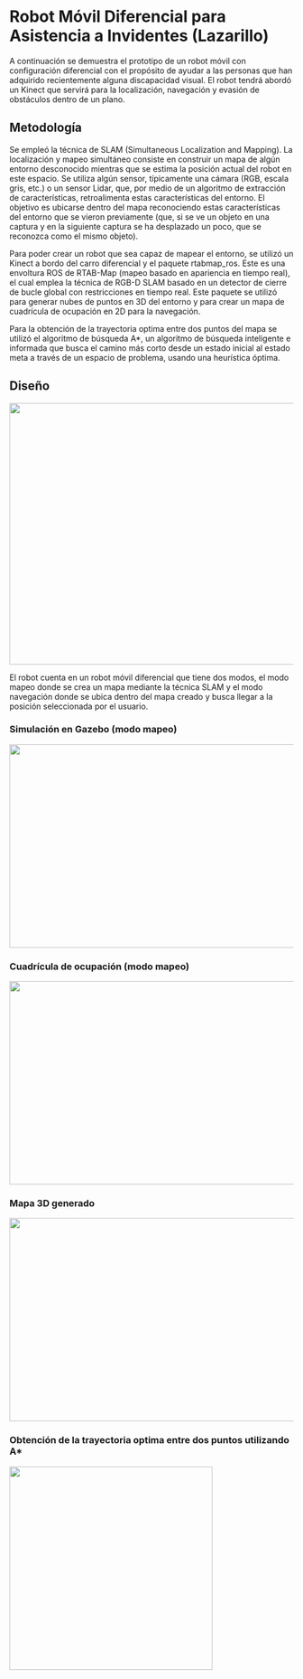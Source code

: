 # Robot Móvil Diferencial para Asistencia a Invidentes (Lazarillo)

A continuación se demuestra el prototipo de un robot móvil con configuración diferencial con el propósito de ayudar a las personas que han adquirido recientemente alguna discapacidad visual. El robot tendrá abordó un Kinect que servirá para la localización, navegación y evasión de obstáculos dentro de un plano.

## Metodología

Se empleó la técnica de SLAM (Simultaneous Localization and Mapping). La localización y mapeo simultáneo consiste en construir un mapa de algún entorno desconocido mientras que se estima la posición actual del robot en este espacio. Se utiliza algún sensor, típicamente una cámara (RGB, escala gris, etc.) o un sensor Lidar, que, por medio de un algoritmo de extracción de características, retroalimenta estas características del entorno. El objetivo es ubicarse dentro del mapa reconociendo estas características del entorno que se vieron previamente (que, si se ve un objeto en una captura y en la siguiente captura se ha desplazado un poco, que se reconozca como el mismo objeto).

Para poder crear un robot que sea capaz de mapear el entorno, se utilizó un Kinect a bordo del carro diferencial y el paquete rtabmap_ros. Este es una envoltura ROS de RTAB-Map (mapeo basado en apariencia en tiempo real), el cual emplea la técnica de RGB-D SLAM basado en un detector de cierre de bucle global con restricciones en tiempo real. Este paquete se utilizó para generar nubes de puntos en 3D del entorno y para crear un mapa de cuadrícula de ocupación en 2D para la navegación. 

Para la obtención de la trayectoria optima entre dos puntos del mapa se utilizó el algoritmo de búsqueda A*, un algoritmo de búsqueda inteligente e informada que busca el camino más corto desde un estado inicial al estado meta a través de un espacio de problema, usando una heurística óptima. 

## Diseño

<img src="https://drive.google.com/uc?export=view&id=1_KlhjTA4BUrHfFv1fwdgCd_1iYuJbekb" width="512" height="463" />

El robot cuenta en un robot móvil diferencial que tiene dos modos, el modo mapeo donde se crea un mapa mediante la técnica SLAM y el modo navegación donde se ubica dentro del mapa creado y busca llegar a la posición seleccionada por el usuario.

### Simulación en Gazebo (modo mapeo)

<img src="https://drive.google.com/uc?export=view&id=1hXCs5A3Ocyo7oBKXdv7mKZAAoW1rCDAl" width="640" height="360" />

### Cuadrícula de ocupación (modo mapeo)

<img src="https://drive.google.com/uc?export=view&id=1PKjJjcd0-zNBVVt_AQ0egya5sH--7h6J" width="640" height="360" />

### Mapa 3D generado
<img src="https://drive.google.com/uc?export=view&id=1n0FqWCFH9X6FIUdiu72r_nKMq-_VlNPu" width="640" height="360" />

### Obtención de la trayectoria optima entre dos puntos utilizando A*
<img src="https://drive.google.com/uc?export=view&id=1rohEKkrAbZTBcTZgwCTLnDiQBos_DEYH" width="360" height="360" />
